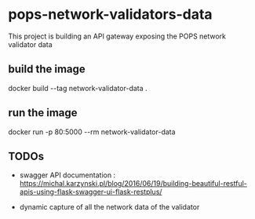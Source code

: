 # pops-network-validators-data
This project is building an API gateway exposing the POPS network validator data


## build the image
docker build --tag network-validator-data .

## run the image
docker run -p 80:5000 --rm network-validator-data


## TODOs

- swagger API documentation :  https://michal.karzynski.pl/blog/2016/06/19/building-beautiful-restful-apis-using-flask-swagger-ui-flask-restplus/ 

- dynamic capture of all the network data of the validator
